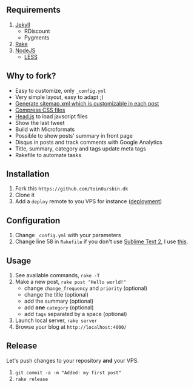 Requirements
------------
1. [Jekyll](https://github.com/mojombo/jekyll/wiki/Install)
    * RDiscount
    * Pygments
2. [Rake](http://rake.rubyforge.org/)
3. [NodeJS](http://www.nodejs.org/#download)
    * [LESS](http://lesscss.org/)


Why to fork?
------------
* Easy to customize, only `_config.yml`
* Very simple layout, easy to adapt ;)
* [Generate sitemap.xml which is customizable in each post](http://www.kinnetica.com)
* [Compress CSS files](https://gist.github.com/2391969)
* [Head.js](http://headjs.com) to load javscript files
* Show the last tweet
* Build with Microformats
* Possible to show posts' summary in front page
* Disqus in posts and track comments with Google Analytics
* Title, summary, category and tags update meta tags
* Rakefile to automate tasks


Installation
------------
1. Fork this `https://github.com/toin0u/sbin.dk`
2. Clone it
3. Add a `deploy` remote to you VPS for instance ([deployment](https://github.com/mojombo/jekyll/wiki/Deployment))


Configuration
-------------
1. Change `_config.yml` with your parameters
2. Change line 58 in `Rakefile` if you don't use [Sublime Text 2](http://www.sublimetext.com/), I use [this](http://www.sublimetext.com/docs/2/osx_command_line.html).


Usage
-----
1. See available commands, `rake -T`
2. Make a new post, `rake post "Hello world!"`
    * change `change_frequency` and `priority` (optional)
    * change the title (optional)
    * add the summary (optional)
    * add **one** `category` (optional)
    * add `tags` separated by a space (optional)
3. Launch local server, `rake server`
4. Browse your blog at `http://localhost:4000/`


Release
-------
Let's push changes to your repository **and** your VPS.

1. `git commit -a -m "Added: my first post"`
2. `rake release`
